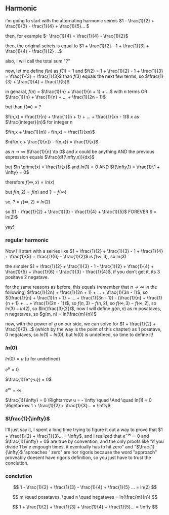 ## Harmonic

i'm going to start with the alternating harmonic seireis $1 - \frac{1}{2} + \frac{1}{3} - \frac{1}{4} + \frac{1}{5}... $

then, for example $- \frac{1}{4} = \frac{1}{4} - \frac{1}{2}$

then, the original seireis is equal to $1 + \frac{1}{2} - 1 + \frac{1}{3} + \frac{1}{4} - \frac{1}{2} ...$

also, I will call the total sum "?"

now, let me define $f(n)$ as $f(1) = 1$ and $f(2) = 1 + \frac{1}{2} - 1 + \frac{1}{3} = \frac{1}{2} + \frac{1}{3}$ than $f(3)$ equals the next few terms, so $\frac{1}{3} + \frac{1}{4} + \frac{1}{5}$

in genaral, $f(n)$ = $\frac{1}{n} + \frac{1}{n + 1} + ...$ with n terms OR $\frac{1}{n} + \frac{1}{n} + ... + \frac{1}{2n - 1}$

but than $f(\infty) = ?$

$f(n,x) = \frac{1}{n} + \frac{1}{n + 1} + ... + \frac{1}{xn - 1}$ $x$ as $\frac{integer}{n}$ for integer n

$f(n,x + \frac{1}{n}) - f(n,x) = \frac{1}{xn}$

$n(f(n,x + \frac{1}{n}) - f(n,x)) = \frac{1}{x}$

as $n \to \infty$ $\frac{1}{n} \to 0$ and $x$ could be anything AND the previous expression equals $\frac{df(\infty,x)}{dx}$

but $ln \prime(x) = \frac{1}{x}$ and $ln(1) = 0$ AND $f(\infty,1) = \frac{1}{1 + \infty} = 0$

therefore $f(\infty,x) = ln(x)$

but $f(n,2) = f(n)$ and $? = f(\infty)$

so, $? = f(\infty,2) = ln(2)$

so $1 - \frac{1}{2} + \frac{1}{3} - \frac{1}{4} + \frac{1}{5}$ FOREVER $ = ln(2)$

yay!

### regular harmonic

Now I'll start with a seiries like $1 + \frac{1}{2} + \frac{1}{3} - 1 + \frac{1}{4} + \frac{1}{5} + \frac{1}{6} - \frac{1}{2}$ is $f(\infty, 3)$, so ln(3)

the simpler $1 + \frac{1}{2} + \frac{1}{3} - 1 - \frac{1}{2} + \frac{1}{4} + \frac{1}{5} + \frac{1}{6} - \frac{1}{3} - \frac{1}{4}$, if you don't get it, its 3 positave 2 negatave.

for the same reasons as before, this equals (remember that $n \to \infty$ in the following) $\frac{1}{2n} + \frac{1}{2n + 1} + ... + \frac{1}{3n - 1}$, so $(\frac{1}{n} + \frac{1}{n + 1} + ... + \frac{1}{3n - 1}) - (\frac{1}{n} + \frac{1}{n + 1} + ... + \frac{1}{2n - 1})$, so $f(n, 3) - f(n, 2)$, so $f(\infty, 3) - f(\infty, 2)$, so $ln(3) - ln(2)$, so $ln(\frac{3}{2})$, now I will define $g(m, n)$ as m posataves, n negataves, so $g(m, n) = ln(\frac{m}{n})$

now, with the power of $g$ on our side, we can solve for $1 + \frac{1}{2} + \frac{1}{3}...$ (which by the way is the point of this chapter) as 1 posatave, 0 negataves, so $ln(1) - ln(0)$, but $ln(0)$ is undefined, so time to define it!

### $ln(0)$

$ln(0) = u$ (u for undefined)

$e^u = 0$

$\frac{1}{e^{-u}} = 0$

$e^{\infty} = \infty$

$\frac{1}{\infty} = 0 \Rightarrow u = - \infty \quad \And \quad ln(1) = 0 \Rightarrow 1 + \frac{1}{2} + \frac{1}{3}... = \infty$

### $\frac{1}{\infty}$

I'll just say it, I spent a long time trying to figure it out a way to prove that $1 + \frac{1}{2} + \frac{1}{3}... = \infty$, and I realized that $e^{-\infty} = 0$ and $\frac{1}{\infty} = 0$ are true by convention, and the only proofs like "if you divide $1$ by $e$ engough times, it eventually has to hit zero" and "$\frac{1}{\infty}$ 'aproaches ' zero" are nor rigoris because the word "approach" proveably doesent have rigoris definition, so you just have to trust the conclution.

### conclution

$$ 1 - \frac{1}{2} + \frac{1}{3} - \frac{1}{4} + \frac{1}{5} ... = ln(2) $$

$$ m \quad posataves, \quad n \quad negataves = ln(\frac{m}{n}) $$

$$ 1 + \frac{1}{2} + \frac{1}{3} + \frac{1}{4} + \frac{1}{5}... = \infty $$

